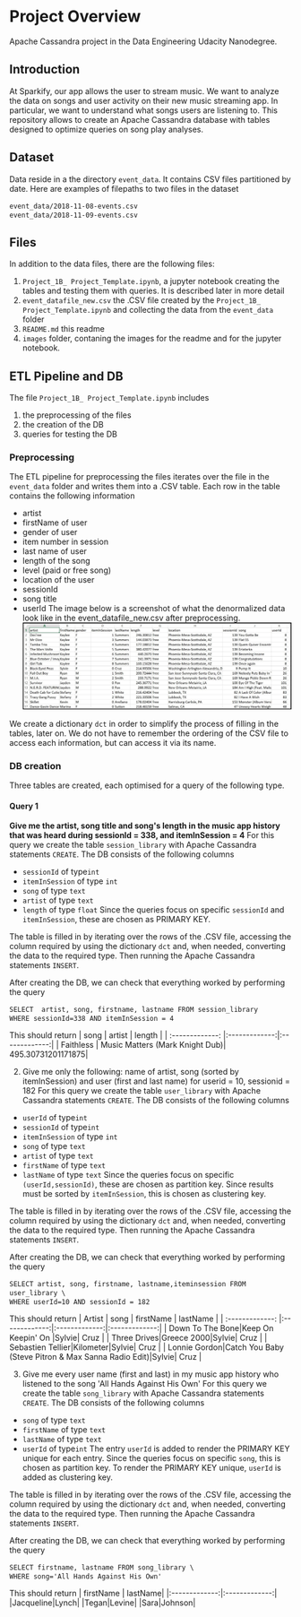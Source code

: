 # Project Overview

Apache Cassandra project in the Data Engineering Udacity Nanodegree.  

## Introduction

At Sparkify, our app allows the user to stream music. We want to analyze the data on songs and user activity on their new music streaming app. In particular, we want to understand what songs users are listening to. This repository allows to create an Apache Cassandra database with tables designed to optimize queries on song play analyses.

## Dataset
Data reside in a the directory ```event_data```. It contains CSV files partitioned by date. Here are examples of filepaths to two files in the dataset
```
event_data/2018-11-08-events.csv
event_data/2018-11-09-events.csv
```

## Files 
In addition to the data files, there are  the following files:
1. ```Project_1B_ Project_Template.ipynb```, a jupyter notebook creating the tables and testing them with queries. It is described later in more detail
2. ```event_datafile_new.csv``` the .CSV file created by the ```Project_1B_ Project_Template.ipynb``` and collecting the data from the ```event_data``` folder
3. ```README.md``` this readme
4. ```images``` folder, contaning the images for the readme and for the jupyter notebook.


## ETL Pipeline and DB
The file ```Project_1B_ Project_Template.ipynb``` includes
1. the preprocessing of the files 
2. the creation of the DB
3. queries for testing the DB
### Preprocessing
The ETL pipeline for preprocessing the files iterates over the file in the ```event_data``` folder and writes them into a .CSV table. Each row in the table contains the following information
* artist
* firstName of user
* gender of user
* item number in session
* last name of user
* length of the song
* level (paid or free song)
* location of the user
* sessionId
* song title
* userId
The image below is a screenshot of what the denormalized data look like in the event_datafile_new.csv after preprocessing.
![alt text](./images/image_event_datafile_new.jpg)

We create a dictionary ```dct``` in order to simplify the process of filling in the tables, later on. We do not have to remember the ordering of the CSV file to access each information, but can access it via its name.

### DB creation
Three tables are created, each optimised for a query of the following type.
#### Query 1
**Give me the artist, song title and song's length in the music app history that was heard during sessionId = 338, and itemInSession = 4**
For this query we create the table ```session_library``` with Apache Cassandra statements ```CREATE```. The DB consists of the following columns
* ```sessionId``` of type```int```
* ```itemInSession``` of type ```int```
* ```song``` of type ```text```
* ```artist``` of type ```text```
* ```length``` of type ```float```
Since the queries focus on specific ```sessionId``` and ```itemInSession```, these are chosen as PRIMARY KEY. 

The table is filled in by iterating over the rows of the .CSV file, accessing the column required by using the dictionary ```dct``` and, when needed, converting the data to the required type. Then running the Apache Cassandra statements ```INSERT```. 

After creating the DB, we can check that everything worked by performing the query 
```
SELECT  artist, song, firstname, lastname FROM session_library 
WHERE sessionId=338 AND itemInSession = 4
```
This should return 
| song       | artist       | length       |
| :-------------: |:-------------:|:-------------:| 
| Faithless | Music Matters (Mark Knight Dub)| 495.30731201171875|

2. Give me only the following: name of artist, song (sorted by itemInSession) and user (first and last name) for userid = 10, sessionid = 182
For this query we create the table ```user_library``` with Apache Cassandra statements ```CREATE```. The DB consists of the following columns
* ```userId``` of type```int```
* ```sessionId``` of type```int```
* ```itemInSession``` of type ```int```
* ```song``` of type ```text```
* ```artist``` of type ```text```
* ```firstName``` of type ```text```
* ```lastName``` of type ```text```
Since the queries focus on specific ```(userId,sessionId)```, these are chosen as partition key. Since results must be sorted by ```itemInSession```, this is chosen as clustering key. 

The table is filled in by iterating over the rows of the .CSV file, accessing the column required by using the dictionary ```dct``` and, when needed, converting the data to the required type. Then running the Apache Cassandra statements ```INSERT```. 

After creating the DB, we can check that everything worked by performing the query 
```
SELECT artist, song, firstname, lastname,iteminsession FROM user_library \
WHERE userId=10 AND sessionId = 182
```
This should return 
| Artist         |  song       | firstName       | lastName       | 
| :-------------: |:-------------:|:-------------:|:-------------:|
| Down To The Bone|Keep On Keepin' On              |Sylvie| Cruz | 
| Three Drives|Greece 2000|Sylvie| Cruz |
| Sebastien Tellier|Kilometer|Sylvie| Cruz | 
| Lonnie Gordon|Catch You Baby (Steve Pitron & Max Sanna Radio Edit)|Sylvie| Cruz |

3. Give me every user name (first and last) in my music app history who listened to the song 'All Hands Against His Own'
For this query we create the table ```song_library``` with Apache Cassandra statements ```CREATE```. The DB consists of the following columns
* ```song``` of type ```text```
* ```firstName``` of type ```text```
* ```lastName``` of type ```text```
* ```userId``` of type```int```
The entry ```userId``` is added to render the PRIMARY KEY unique for each entry. Since the queries focus on specific ```song```, this is chosen as partition key. To render the PRIMARY KEY unique, ```userId``` is added as clustering key. 

The table is filled in by iterating over the rows of the .CSV file, accessing the column required by using the dictionary ```dct``` and, when needed, converting the data to the required type. Then running the Apache Cassandra statements ```INSERT```. 

After creating the DB, we can check that everything worked by performing the query 
```
SELECT firstname, lastname FROM song_library \
WHERE song='All Hands Against His Own'
```
This should return 
| firstName       | lastName|
|:-------------:|:-------------:| 
|Jacqueline|Lynch| 
|Tegan|Levine| 
|Sara|Johnson| 

